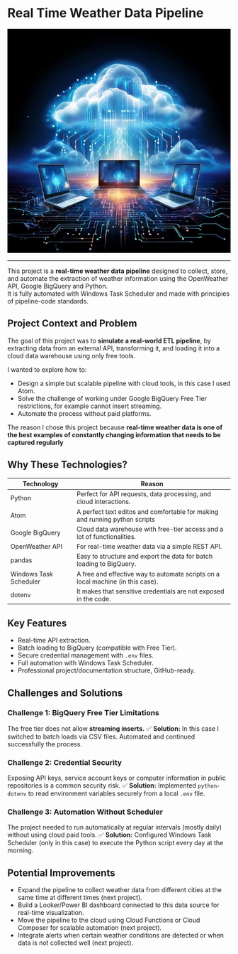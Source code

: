 # Real Time Weather Data Pipeline
<img src="images/introduction.jpg" alt="introduction" width="700"/>

---
This project is a **real-time weather data pipeline** designed to collect, store, and automate the extraction of weather information using the OpenWeather API, Google BigQuery and Python.  
It is fully automated with Windows Task Scheduler and made with principies of pipeline-code standards.

## Project Context and Problem
The goal of this project was to **simulate a real-world ETL pipeline**, by extracting data from an external API, transforming it, and loading it into a cloud data warehouse using only free tools.

I wanted to explore how to:
- Design a simple but scalable pipeline with cloud tools, in this case I used Atom.
- Solve the challenge of working under Google BigQuery Free Tier restrictions, for example cannot insert streaming.
- Automate the process without paid platforms.

The reason I chose this project because **real-time weather data is one of the best examples of constantly changing information that needs to be captured regularly**

## Why These Technologies?

| Technology | Reason |
|------------|--------|
| Python     | Perfect for API requests, data processing, and cloud interactions. |
| Atom     | A perfect text editos and comfortable for making and running python scripts |
| Google BigQuery | Cloud data warehouse with free-tier access and a lot of functionalities. |
| OpenWeather API | For real-time weather data via a simple REST API. |
| pandas     | Easy to structure and export the data for batch loading to BigQuery. |
| Windows Task Scheduler | A free and effective way to automate scripts on a local machine (in this case). |
| dotenv     | It makes that sensitive credentials are not exposed in the code. |

## Key Features

- Real-time API extraction.
- Batch loading to BigQuery (compatible with Free Tier).
- Secure credential management with `.env` files.
- Full automation with Windows Task Scheduler.
- Professional project/documentation structure, GitHub-ready.

## Challenges and Solutions

### Challenge 1: BigQuery Free Tier Limitations
The free tier does not allow **streaming inserts.**
✅ **Solution:** In this case I switched to batch loads via CSV files. Automated and continued successfully the process.

### Challenge 2: Credential Security
Exposing API keys, service account keys or computer information in public repositories is a common security risk.
✅ **Solution:** Implemented `python-dotenv` to read environment variables securely from a local `.env` file.

### Challenge 3: Automation Without Scheduler
The project needed to run automatically at regular intervals (mostly daily) without using cloud paid tools.
✅ **Solution:** Configured Windows Task Scheduler (only in this case) to execute the Python script every day at the morning.

## Potential Improvements

- Expand the pipeline to collect weather data from different cities at the same time at different times (next project).
- Build a Looker/Power BI dashboard connected to this data source for real-time visualization.
- Move the pipeline to the cloud using Cloud Functions or Cloud Composer for scalable automation (next project).
- Integrate alerts when certain weather conditions are detected or when data is not collected well (next project).








